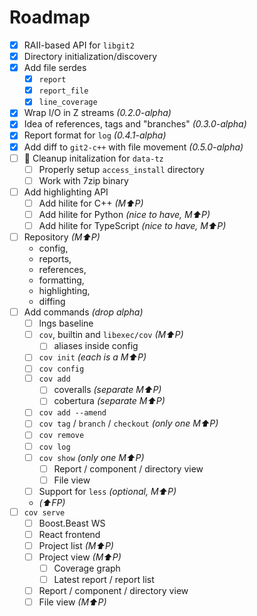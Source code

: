 # Roadmap

- [x] RAII-based API for `libgit2`
- [x] Directory initialization/discovery
- [x] Add file serdes
  - [x] `report`
  - [x] `report_file`
  - [x] `line_coverage`
- [x] Wrap I/O in Z streams _(0.2.0-alpha)_
- [x] Idea of references, tags and "branches" _(0.3.0-alpha)_
- [x] Report format for `log` _(0.4.1-alpha)_
- [x] Add diff to `git2-c++` with file movement _(0.5.0-alpha)_
- [ ] 💸 Cleanup initalization for `data-tz`
  - [ ] Properly setup `access_install` directory
  - [ ] Work with 7zip binary
- [ ] Add highlighting API
  - [ ] Add hilite for C++ _(M⬆️P)_
  - [ ] Add hilite for Python _(nice to have, M⬆️P)_
  - [ ] Add hilite for TypeScript _(nice to have, M⬆️P)_
- [ ] Repository _(M⬆️P)_
  - config,
  - reports,
  - references,
  - formatting,
  - highlighting,
  - diffing
- [ ] Add commands _(drop alpha)_
  - [ ] lngs baseline
  - [ ] `cov`, builtin and `libexec/cov` _(M⬆️P)_
    - [ ] aliases inside config
  - [ ] `cov init` _(each is a M⬆️P)_
  - [ ] `cov config`
  - [ ] `cov add`
    - [ ] coveralls _(separate M⬆️P)_
    - [ ] cobertura _(separate M⬆️P)_
  - [ ] `cov add --amend`
  - [ ] `cov tag` / `branch` / `checkout` _(only one M⬆️P)_
  - [ ] `cov remove`
  - [ ] `cov log`
  - [ ] `cov show` _(only one M⬆️P)_
    - [ ] Report / component / directory view
    - [ ] File view
  - [ ] Support for `less` _(optional, M⬆️P)_
  - _(⬆️FP)_
- [ ] `cov serve`
  - [ ] Boost.Beast WS
  - [ ] React frontend
  - [ ] Project list _(M⬆️P)_
  - [ ] Project view _(M⬆️P)_
    - [ ] Coverage graph
    - [ ] Latest report / report list
  - [ ] Report / component / directory view
  - [ ] File view _(M⬆️P)_
